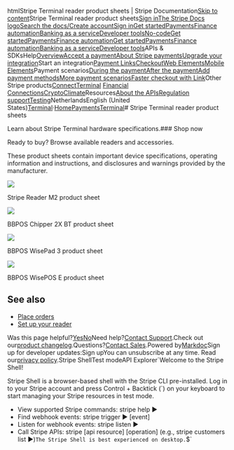 htmlStripe Terminal reader product sheets | Stripe Documentation[Skip to content](#main-content)Stripe Terminal reader product sheets[Sign in](https://dashboard.stripe.com/login?redirect=https%3A%2F%2Fdocs.stripe.com%2Fterminal%2Freaders%2Fproduct-sheets)[The Stripe Docs logo](/)[Search the docs/](#)[Create account](https://dashboard.stripe.com/register)[Sign in](https://dashboard.stripe.com/login?redirect=https%3A%2F%2Fdocs.stripe.com%2Fterminal%2Freaders%2Fproduct-sheets)[Get started](/get-started)[Payments](/payments)[Finance automation](/finance-automation)[Banking as a service](/financial-services)[Developer tools](/development)[No-code](/no-code)[Get started](/get-started)[Payments](/payments)[Finance automation](/finance-automation)[](#)[Get started](/get-started)[Payments](/payments)[Finance automation](/finance-automation)[Banking as a service](/financial-services)[Developer tools](/development)[](#)APIs & SDKsHelp[Overview](/docs/payments)[Accept a payment](#)[About Stripe payments](#)[Upgrade your integration](/docs/payments/upgrades)Start an integration[Payment Links](#)[Checkout](#)[Web Elements](#)[Mobile Elements](#)Payment scenarios[During the payment](#)[After the payment](#)[Add payment methods](#)[More payment scenarios](#)[Faster checkout with Link](#)Other Stripe products[Connect](#)[Terminal](#)
[Financial Connections](#)[Crypto](#)[Climate](#)Resources[About the APIs](#)[Regulation support](#)[Testing](/docs/testing)NetherlandsEnglish (United States)[](#)[](#)[Terminal](/terminal)·[Home](/docs)[Payments](/docs/payments)[Terminal](/docs/terminal)# Stripe Terminal reader product sheets

Learn about Stripe Terminal hardware specifications.### Shop now

Ready to buy? Browse available readers and accessories.

These product sheets contain important device specifications, operating information and instructions, and disclosures and warnings provided by the manufacturer.

![](https://b.stripecdn.com/docs-statics-srv/assets/stripem2.bf6a7eabd353369bfa596a81ab51ca9a.png)

Stripe Reader M2 product sheet

![](https://b.stripecdn.com/docs-statics-srv/assets/bbpos-photo-no-white.bf21912a012f27483d48a968515d723c.png)

BBPOS Chipper 2X BT product sheet

![](https://b.stripecdn.com/docs-statics-srv/assets/wisepad-floating-thumb.d6e3015116e0b4295b0106e770b9843e.png)

BBPOS WisePad 3 product sheet

![](https://b.stripecdn.com/docs-statics-srv/assets/wisepos-floating-tall.e8478124cda0e088b2e19f503f574f53.png)

BBPOS WisePOS E product sheet

## See also

- [Place orders](/terminal/fleet/placing-orders)
- [Set up your reader](/terminal/payments/setup-reader)

Was this page helpful?[Yes](#)[No](#)Need help?[Contact Support](https://support.stripe.com/).Check out our[product changelog](https://stripe.com/blog/changelog).Questions?[Contact Sales](https://stripe.com/contact/sales).Powered by[Markdoc](https://markdoc.dev)Sign up for developer updates:Sign upYou can unsubscribe at any time. Read our[privacy policy](https://stripe.com/privacy).Stripe ShellTest modeAPI Explorer[](https://stripe.com/docs/stripe-cli#install)`Welcome to the Stripe Shell!

Stripe Shell is a browser-based shell with the Stripe CLI pre-installed. Log in to your
Stripe account and press Control + Backtick (`) on your keyboard to start managing your Stripe
resources in test mode.

- View supported Stripe commands: stripe help ▶️
- Find webhook events: stripe trigger ▶️ [event]
- Listen for webhook events: stripe listen ▶
- Call Stripe APIs: stripe [api resource] [operation] (e.g., stripe customers list ▶️)`The Stripe Shell is best experienced on desktop.`$`